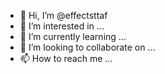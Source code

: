 - 👋 Hi, I’m @effectsttaf
- 👀 I’m interested in ...
- 🌱 I’m currently learning ...
- 💞️ I’m looking to collaborate on ...
- 📫 How to reach me ...

<!---
effectsttaf/effectsttaf is a ✨ special ✨ repository because its `README.md` (this file) appears on your GitHub profile.
You can click the Preview link to take a look at your changes.
--->
